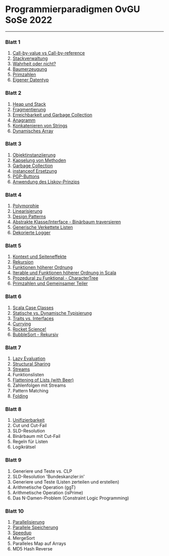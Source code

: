 # Programmierparadigmen OvGU SoSe 2022
---
### Blatt 1
1. [Call-by-value vs Call-by-reference](./markdown/a011.md)
2. [Stackverwaltung](./markdown/a012.md)
3. [Wahrheit oder nicht?](./markdown/a013.md)
4. [Baumerzeugung](./c/tree.c)
5. [Primzahlen](./c/primes.c)
6. [Eigener Datentyp](./c/smartphone.c)
### Blatt 2
1. [Heap und Stack](./markdown/a021.md)
2. [Fragmentierung](./markdown/a022.md)
3. [Erreichbarkeit und Garbage Collection](./markdown/a023.md)
4. [Anagramm](./c/anagram.c)
5. [Konkatenieren von Strings](./c/concat.c)
6. [Dynamisches Array](./c/dynamic_array.c)
### Blatt 3
1. [Objektinstanziierung](./markdown/a031.md)
2. [Kapselung von Methoden](./markdown/a032.md)
3. [Garbage Collection](./markdown/a033.md)
4. [instanceof Ersetzung](./java/src/blatt3/instanceof_ersetzung)
5. [PGP-Buttons](./java/src/blatt3/pgp_buttons)
6. [Anwendung des Liskov-Prinzips](./java/src/blatt3/liskov_prinzip)
### Blatt 4
1. [Polymorphie](./markdown/a041.md)
2. [Linearisierung](./markdown/a042.md)
3. [Design Patterns](./markdown/a043.md)
4. [Abstrakte Klasse/Interface - Binärbaum traversieren](./java/src/blatt4/bintreetraversal)
5. [Generische Verkettete Listen](./java/src/blatt4/generische_verkettete_listen)
6. [Dekorierte Logger](./java/src/blatt4/dekorierte_logger)
### Blatt 5
1. [Kontext und Seiteneffekte](./java/src/blatt5/Functional.java)
2. [Rekursion](./markdown/a052.md)
3. [Funktionen höherer Ordnung](./markdown/a053.md)
4. [Iterable und Funktionen höherer Ordnung in Scala](./scala/src/blatt5/Persons.scala)
5. [Prozedural zu Funktional - CharacterTree](./scala/src/blatt5/CharacterTree.scala)
6. [Primzahlen und Gemeinsamer Teiler](./scala/src/blatt5/Numbers.scala)
### Blatt 6
1. [Scala Case Classes](./markdown/a061.md)
2. [Statische vs. Dynamische Typisierung](./markdown/a062.md)
3. [Traits vs. Interfaces](./markdown/a063.md)
4. [Currying](./scala/src/blatt6/Currying.scala)
5. [Rocket Science!](./scala/src/blatt6/Rockets.scala)
6. [BubbleSort - Rekursiv](./scala/src/blatt6/BubbleSort.scala)
### Blatt 7
1. [Lazy Evaluation](./markdown/a071.md)
2. [Structural Sharing](./markdown/a072.md)
3. [Streams](./markdown/a073.md)
4. Funktionslisten
5. [Flattening of Lists (with Beer)](./scala/src/blatt7/Beers.scala)
6. Zahlenfolgen mit Streams
7. Pattern Matching
8. [Folding](./scala/src/blatt7/Folding.scala)
### Blatt 8
1. [Unifizierbarkeit](./markdown/a081.md)
2. Cut und Cut-Fail
3. SLD-Resolution
4. Binärbaum mit Cut-Fail
5. Regeln für Listen
6. Logikrätsel
### Blatt 9
1. Generiere und Teste vs. CLP
2. SLD-Resolution 'Bundeskanzler:in'
3. Generiere und Teste (Listen zerteilen und erstellen)
4. Arithmetische Operation (ggT)
5. Arithmetische Operation (isPrime)
6. Das N-Damen-Problem (Constraint Logic Programming)
### Blatt 10
1. [Parallelisierung](./markdown/a101.md)
2. [Parallele Speicherung](./markdown/a102.md)
3. [Speedup](./markdown/a103.md)
4. MergeSort
5. Paralleles Map auf Arrays
6. MD5 Hash Reverse
